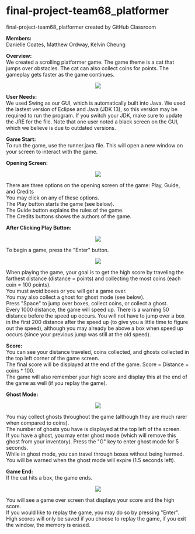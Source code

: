 # final-project-team68_platformer
final-project-team68_platformer created by GitHub Classroom

**Members:** \
Danielle Coates, Matthew Ordway, Kelvin Cheung

**Overview:** \
We created a scrolling platformer game. The game theme is a cat that jumps over obstacles. The cat can also collect coins for points. The gameplay gets faster as the game continues.

<p align="center">
<img src="https://raw.githubusercontent.com/UPenn-CIT599/final-project-team68_platformer/master/sample_images/game1%20basic.gif?token=ANWOM6NFYUZZVEBF22IXSBC56V4G6">
</p>

**User Needs:** \
We used Swing as our GUI, which is automatically built into Java.  We used the lastest version of Eclipse and Java (JDK 13), so this version may be required to run the program. If you switch your JDK, make sure to update the JRE for the file. Note that one user noted a black screen on the GUI, which we believe is due to outdated versions.

**Game Start:** \
To run the game, use the runner.java file. This will open a new window on your screen to interact with the game.

**Opening Screen:** 
<p align="center">
<img src="https://raw.githubusercontent.com/UPenn-CIT599/final-project-team68_platformer/master/sample_images/Opening_Screen.PNG?token=ANWOM6O22UGMKBUIM2EZKV256V4JQ">
</p>

There are three options on the opening screen of the game: Play, Guide, and Credits  \
You may click on any of these options. \
The Play button starts the game (see below). \
The Guide button explains the rules of the game. \
The Credits buttons shows the authors of the game. 

**After Clicking Play Button:** 
<p align="center">
<img src="https://raw.githubusercontent.com/UPenn-CIT599/final-project-team68_platformer/master/sample_images/Enter.PNG?token=ANWOM6OI63WGLHHFKOGOKY256V4L2">
</p>

To begin a game, press the "Enter" button. 

<p align="center">
<img src="https://raw.githubusercontent.com/UPenn-CIT599/final-project-team68_platformer/master/sample_images/Game_Start.PNG?token=ANWOM6LBQLCHRHZDDZFOOCC56V4M4">
          </p>

When playing the game, your goal is to get the high score by traveling the farthest distance (distance = points) and collecting the most coins (each coin = 100 points). \
You must avoid boxes or you will get a game over. \
You may also collect a ghost for ghost mode (see below). \
Press "Space" to jump over boxes, collect coins, or collect a ghost. \
Every 1000 distance, the game will speed up. There is a warning 50 distance before the speed up occurs. You will not have to jump over a box in the first 200 distance after the speed up (to give you a little time to figure out the speed), although you may already be above a box when speed up occurs (since your previous jump was still at the old speed). 

**Score:** \
You can see your distance traveled, coins collected, and ghosts collected in the top left corner of the game screen. \
The final score will be displayed at the end of the game. Score = Distance + coins * 100. \
The game will also remember your high score and display this at the end of the game as well (if you replay the game).

**Ghost Mode:** 

<p align="center">
<img src="https://raw.githubusercontent.com/UPenn-CIT599/final-project-team68_platformer/master/sample_images/ghost.gif?token=ANWOM6LI5E7ZY7Q3DEARRAC56V4OM">
  </p>

You may collect ghosts throughout the game (although they are much rarer when compared to coins). \
The number of ghosts you have is displayed at the top left of the screen. \
If you have a ghost, you may enter ghost mode (which will remove this ghost from your inventory).
Press the "G" key to enter ghost mode for 5 seconds. \
While in ghost mode, you can travel through boxes without being harmed. \
You will be warned when the ghost mode will expire (1.5 seconds left). 

**Game End:** \
If the cat hits a box, the game ends. 

<p align="center">
<img src="https://raw.githubusercontent.com/UPenn-CIT599/final-project-team68_platformer/master/sample_images/Game_Over.PNG?token=ANWOM6NQVMTIWKD7YXRXHDS56V4PW">
  </p>

You will see a game over screen that displays your score and the high score. \
If you would like to replay the game, you may do so by pressing "Enter". \
High scores will only be saved if you choose to replay the game, if you exit the window, the memory is erased.


